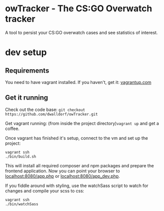 # owTracker - The CS:GO Overwatch tracker

A tool to persist your CS:GO overwatch cases and see statistics of interest.

# dev setup

## Requirements
You need to have vagrant installed. If you haven't, get it: [vagrantup.com](https://www.vagrantup.com/)

## Get it running
Check out the code base: `git checkout https://github.com/dwalldorf/owTracker.git`

Get vagrant running: (from inside the project directory)`vagrant up` and get a coffee.

Once vagrant has finished it's setup, connect to the vm and set up the project:

    vagrant ssh
    ./bin/build.sh

This will install all required composer and npm packages and prepare the frontend application. 
Now you can point your browser to [localhost:8080/app.php](http://localhost:8080/app.php) or [localhost:8080/app_dev.php](http://localhost:8080/app_dev.php).

If you fiddle around with styling, use the watchSass script to watch for changes and compile your scss to css: 

    vagrant ssh
    ./bin/watchSass

